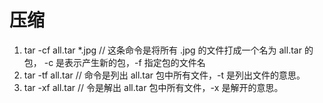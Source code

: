 # 压缩

1. tar -cf all.tar \*.jpg // 这条命令是将所有 .jpg 的文件打成一个名为 all.tar 的包， -c 是表示产生新的包，-f 指定包的文件名
2. tar -tf all.tar // 命令是列出 all.tar 包中所有文件，-t 是列出文件的意思。
3. tar -xf all.tar // 令是解出 all.tar 包中所有文件，-x 是解开的意思。
